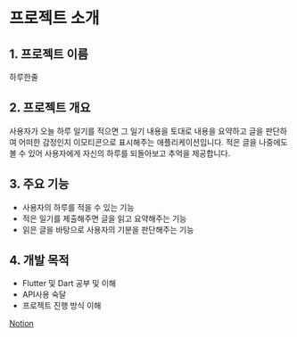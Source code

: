# 프로젝트 소개

## 1. 프로젝트 이름
하루한줄

## 2. 프로젝트 개요
사용자가 오늘 하루 일기를 적으면 그 일기 내용을 토대로 내용을 요약하고 글을 판단하여 어떠한 감정인지 이모티콘으로 표시해주는 애플리케이션입니다. 적은 글을 나중에도 볼 수 있어 사용자에게 자신의 하루를 되돌아보고 추억을 제공합니다.

## 3. 주요 기능
- 사용자의 하루를 적을 수 있는 기능
- 적은 일기를 제출해주면 글을 읽고 요약해주는 기능
- 읽은 글을 바탕으로 사용자의 기분을 판단해주는 기능

## 4. 개발 목적
- Flutter 및 Dart 공부 및 이해
- API사용 숙달
- 프로젝트 진행 방식 이해

[Notion](google.com)

